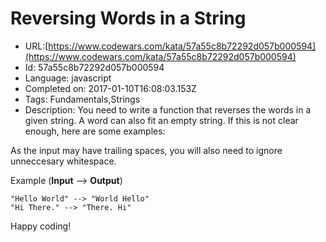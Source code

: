 # Reversing Words in a String

 - URL:[https://www.codewars.com/kata/57a55c8b72292d057b000594](https://www.codewars.com/kata/57a55c8b72292d057b000594)
 - Id: 57a55c8b72292d057b000594
 - Language: javascript
 - Completed on: 2017-01-10T16:08:03.153Z
 - Tags: Fundamentals,Strings
 - Description:
You need to write a function that reverses the words in a given string. A word can also fit an empty string. If this is not clear enough, here are some examples:

As the input may have trailing spaces, you will also need to ignore unneccesary whitespace.

Example (**Input** --> **Output**)

```
"Hello World" --> "World Hello"
"Hi There." --> "There. Hi"
```

Happy coding!

